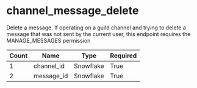 # channel_message_delete 
Delete a message. If operating on a guild channel and trying to delete a message that was not sent by the current user, this endpoint requires the MANAGE_MESSAGES permission

Count | Name | Type | Required        
----|----|----|---- 
1 | channel_id | Snowflake | True 
2 | message_id | Snowflake | True
